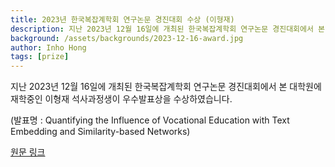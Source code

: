```yaml
---
title: 2023년 한국복잡계학회 연구논문 경진대회 수상 (이형재)
description: 지난 2023년 12월 16일에 개최된 한국복잡계학회 연구논문 경진대회에서 본 대학원에 재학 중인 이형재 석사과정생이 우수발표상을 수상하였습니다.
background: /assets/backgrounds/2023-12-16-award.jpg
author: Inho Hong
tags: [prize]
---
```


지난 2023년 12월 16일에 개최된 한국복잡계학회 연구논문 경진대회에서 본 대학원에 재학중인 이형재 석사과정생이 우수발표상을 수상하였습니다.

(발표명 : Quantifying the Influence of Vocational Education with Text Embedding and Similarity-based Networks)

[원문 링크](https://ds.jnu.ac.kr/ds/17172/subview.do?enc=Zm5jdDF8QEB8JTJGYmJzJTJGZHMlMkYyNjQ1JTJGODY2NjAwJTJGYXJ0Y2xWaWV3LmRvJTNGcGFnZSUzRDElMjZzcmNoQ29sdW1uJTNEJTI2c3JjaFdyZCUzRCUyNmJic0NsU2VxJTNEJTI2YmJzT3BlbldyZFNlcSUzRCUyNnJnc0JnbmRlU3RyJTNEJTI2cmdzRW5kZGVTdHIlM0QlMjZpc1ZpZXdNaW5lJTNEZmFsc2UlMjZwYXNzd29yZCUzRCUyNg%3D%3D)
